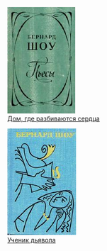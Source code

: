![](Дом,%20где%20разбиваются%20сердца.jpg)  
[Дом, где разбиваются сердца](Дом,%20где%20разбиваются%20сердца.md)

![](Ученик%20дьявола.jpg)  
[Ученик дьявола](Ученик%20дьявола.md)

